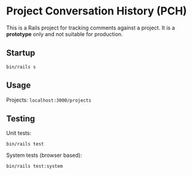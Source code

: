 # Project Conversation History (PCH)

This is a Rails project for tracking comments against a project. It is a **prototype** only and not suitable for production.

## Startup

`bin/rails s`

## Usage

Projects: `localhost:3000/projects`

## Testing

Unit tests:

`bin/rails test`

System tests (browser based):

`bin/rails test:system`